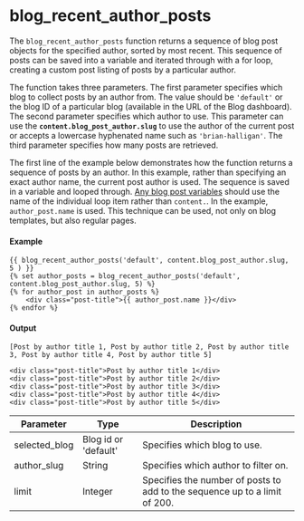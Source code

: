 # blog_recent_author_posts
The `blog_recent_author_posts` function returns a sequence of blog post objects for the specified author, sorted by most recent. This sequence of posts can be saved into a variable and iterated through with a for loop, creating a custom post listing of posts by a particular author.

The function takes three parameters. The first parameter specifies which blog to collect posts by an author from. The value should be `'default'` or the blog ID of a particular blog (available in the URL of the Blog dashboard). The second parameter specifies which author to use. This parameter can use the **`content.blog_post_author.slug`** to use the author of the current post or accepts a lowercase hyphenated name such as `'brian-halligan'`. The third parameter specifies how many posts are retrieved.

The first line of the example below demonstrates how the function returns a sequence of posts by an author. In this example, rather than specifying an exact author name, the current post author is used. The sequence is saved in a variable and looped through. [Any blog post variables](/docs/hubl/variables#blog-variables) should use the name of the individual loop item rather than `content.`. In the example, `author_post.name` is used. This technique can be used, not only on blog templates, but also regular pages.

#### Example
```jinja2
{{ blog_recent_author_posts('default', content.blog_post_author.slug, 5 ) }}
{% set author_posts = blog_recent_author_posts('default', content.blog_post_author.slug, 5) %}
{% for author_post in author_posts %}
    <div class="post-title">{{ author_post.name }}</div>
{% endfor %}
```

#### Output
```jinja2
[Post by author title 1, Post by author title 2, Post by author title 3, Post by author title 4, Post by author title 5]

<div class="post-title">Post by author title 1</div>
<div class="post-title">Post by author title 2</div>
<div class="post-title">Post by author title 3</div>
<div class="post-title">Post by author title 4</div>
<div class="post-title">Post by author title 5</div>
```

| Parameter | Type | Description | 
|  ------  |  ------  |  ------  | 
| selected_blog | Blog id or 'default' | Specifies which blog to use. | 
| author_slug | String | Specifies which author to filter on. | 
| limit | Integer | Specifies the number of posts to add to the sequence up to a limit of 200. | 

